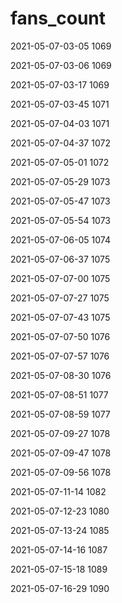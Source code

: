 # fans_count
2021-05-07-03-05 1069

2021-05-07-03-06 1069

2021-05-07-03-17 1069

2021-05-07-03-45 1071

2021-05-07-04-03 1071

2021-05-07-04-37 1072

2021-05-07-05-01 1072

2021-05-07-05-29 1073

2021-05-07-05-47 1073

2021-05-07-05-54 1073

2021-05-07-06-05 1074

2021-05-07-06-37 1075

2021-05-07-07-00 1075

2021-05-07-07-27 1075

2021-05-07-07-43 1075

2021-05-07-07-50 1076

2021-05-07-07-57 1076

2021-05-07-08-30 1076

2021-05-07-08-51 1077

2021-05-07-08-59 1077

2021-05-07-09-27 1078

2021-05-07-09-47 1078

2021-05-07-09-56 1078

2021-05-07-11-14 1082

2021-05-07-12-23 1080

2021-05-07-13-24 1085

2021-05-07-14-16 1087

2021-05-07-15-18 1089

2021-05-07-16-29 1090
